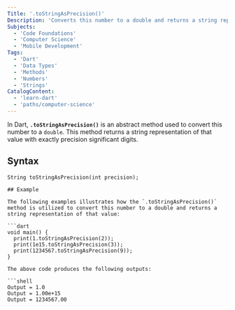 ```yaml
---
Title: '.toStringAsPrecision()'
Description: 'Converts this number to a double and returns a string representation of that value.'
Subjects:
  - 'Code Foundations'
  - 'Computer Science'
  - 'Mobile Development'
Tags:
  - 'Dart'
  - 'Data Types'
  - 'Methods'
  - 'Numbers'
  - 'Strings'
CatalogContent:
  - 'learn-dart'
  - 'paths/computer-science'
---
```


In Dart, **`.toStringAsPrecision()`** is an abstract method used to convert this number to a `double`. This method returns a string representation of that value with exactly precision significant digits.

## Syntax

```pseudo
String toStringAsPrecision(int precision);

## Example

The following examples illustrates how the `.toStringAsPrecision()` method is utilized to convert this number to a double and returns a string representation of that value:

```dart
void main() {
  print(1.toStringAsPrecision(2));
  print(1e15.toStringAsPrecision(3));
  print(1234567.toStringAsPrecision(9));
}

The above code produces the following outputs:

```shell
Output = 1.0
Output = 1.00e+15
Output = 1234567.00
```